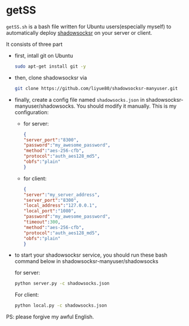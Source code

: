 # getSS

`getSS.sh` is a bash file written for Ubuntu users(especially myself) to automatically deploy [shadowsocksr](https://github.com/liyue80/shadowsocksr-manyuser) on your server or client.

It consists of three part
-   first, intall git on Ubuntu

    ```bash
    sudo apt-get install git -y
    ```

-   then, clone shadowsocksr via

    ```bash 
    git clone https://github.com/liyue80/shadowsocksr-manyuser.git
    ```

-   finally, create a config file named `shadowsocks.json` in shadowsocksr-manyuser/shadowsocks. You should modify it manually. This is my configuration:
    -   for server:
        ```json
        {
        "server_port":"8300",
        "password":"my_awesome_password",   
        "method":"aes-256-cfb",
        "protocol":"auth_aes128_md5",
        "obfs":"plain"
        }
        ```
    -   for client:
        ```json
        {
        "server":"my_server_address",
        "server_port":"8300",
        "local_address":"127.0.0.1",
        "local_port":"1080",
        "password":"my_awesome_password",  
        "timeout":300,
        "method":"aes-256-cfb",
        "protocol":"auth_aes128_md5",
        "obfs":"plain"
        }
        ```

-   to start your shadowsocksr service, you should run these bash command below in shadowsocksr-manyuser/shadowsocks
    
    for server:
    ```bash
    python server.py -c shadowsocks.json
    ```
    For client:
    ```bash
    python local.py -c shadowsocks.json
    ```
    


PS: please forgive my awful English.